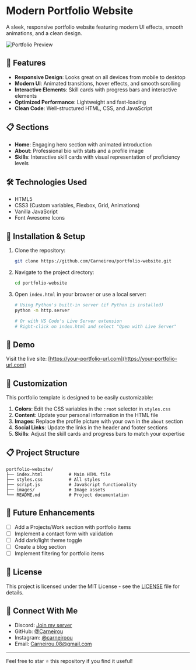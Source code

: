# Modern Portfolio Website

A sleek, responsive portfolio website featuring modern UI effects, smooth animations, and a clean design.

![Portfolio Preview](https://your-image-url-here.jpg)

## 🚀 Features

- **Responsive Design**: Looks great on all devices from mobile to desktop
- **Modern UI**: Animated transitions, hover effects, and smooth scrolling
- **Interactive Elements**: Skill cards with progress bars and interactive elements
- **Optimized Performance**: Lightweight and fast-loading
- **Clean Code**: Well-structured HTML, CSS, and JavaScript

## 📋 Sections

- **Home**: Engaging hero section with animated introduction
- **About**: Professional bio with stats and a profile image
- **Skills**: Interactive skill cards with visual representation of proficiency levels

## 🛠️ Technologies Used

- HTML5
- CSS3 (Custom variables, Flexbox, Grid, Animations)
- Vanilla JavaScript
- Font Awesome Icons

## 🔧 Installation & Setup

1. Clone the repository:
   ```bash
   git clone https://github.com/Carneirou/portfolio-website.git
   ```

2. Navigate to the project directory:
   ```bash
   cd portfolio-website
   ```

3. Open `index.html` in your browser or use a local server:
   ```bash
   # Using Python's built-in server (if Python is installed)
   python -m http.server
   
   # Or with VS Code's Live Server extension
   # Right-click on index.html and select "Open with Live Server"
   ```

## 📱 Demo

Visit the live site: [https://your-portfolio-url.com](https://your-portfolio-url.com)

## 🎨 Customization

This portfolio template is designed to be easily customizable:

1. **Colors**: Edit the CSS variables in the `:root` selector in `styles.css`
2. **Content**: Update your personal information in the HTML file
3. **Images**: Replace the profile picture with your own in the `about` section
4. **Social Links**: Update the links in the header and footer sections
5. **Skills**: Adjust the skill cards and progress bars to match your expertise

## 📋 Project Structure

```
portfolio-website/
├── index.html          # Main HTML file
├── styles.css          # All styles
├── script.js           # JavaScript functionality
├── images/             # Image assets
└── README.md           # Project documentation
```

## 🧩 Future Enhancements

- [ ] Add a Projects/Work section with portfolio items
- [ ] Implement a contact form with validation
- [ ] Add dark/light theme toggle
- [ ] Create a blog section
- [ ] Implement filtering for portfolio items

## 📄 License

This project is licensed under the MIT License - see the [LICENSE](LICENSE) file for details.

## 🤝 Connect With Me

- Discord: [Join my server](https://discord.gg/Eh52WbJAZ7)
- GitHub: [@Carneirou](https://github.com/Carneirou)
- Instagram: [@carneiroou](https://www.instagram.com/carneiroou)
- Email: Carneirou.08@gmail.com

---

Feel free to star ⭐ this repository if you find it useful!
